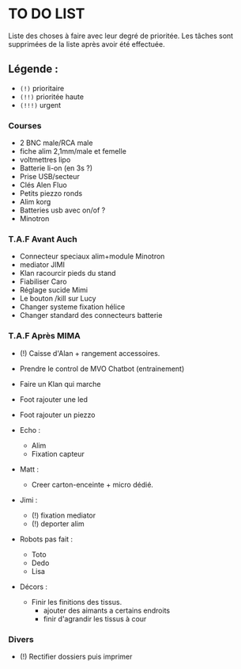 # TO DO LIST


Liste des choses à faire avec leur degré de prioritée. Les tâches sont supprimées de la liste après avoir été effectuée.

## Légende :

- `(!)` prioritaire
- `(!!)` prioritée haute
- `(!!!)` urgent


### Courses

 - 2 BNC male/RCA male
 - fiche alim 2,1mm/male et femelle
 - voltmettres lipo
 - Batterie li-on (en 3s ?)
 - Prise USB/secteur
 - Clés Alen Fluo
 - Petits piezzo ronds
 - Alim korg
 - Batteries usb avec on/of ?
 - Minotron

### T.A.F Avant Auch

- Connecteur speciaux alim+module Minotron
- mediator JIMI
- Klan racourcir pieds du stand
- Fiabiliser Caro
- Réglage sucide Mimi
- Le bouton /kill sur Lucy
- Changer systeme fixation hélice
- Changer standard des connecteurs batterie

### T.A.F Après MIMA


- (!) Caisse d'Alan + rangement accessoires.
- Prendre le control de MVO Chatbot (entrainement)
- Faire un Klan qui marche
- Foot rajouter une led
- Foot rajouter un piezzo
- Echo :

    - Alim
    - Fixation capteur
- Matt :
    - Creer carton-enceinte + micro dédié.
- Jimi :
    - (!) fixation mediator
    - (!) deporter alim
- Robots pas fait :
    - Toto
    - Dedo
    - Lisa
- Décors :
    - Finir les finitions des tissus.
        - ajouter des aimants a certains endroits
        - finir d'agrandir les tissus à cour

### Divers
- (!) Rectifier dossiers puis imprimer

